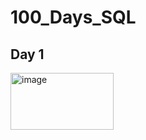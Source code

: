 # 100\_Days\_SQL

## Day 1 


<img width="165" height="91" alt="image" src="https://github.com/user-attachments/assets/dbd317ab-cc4b-41d8-a951-bdb5b59deb12" />
